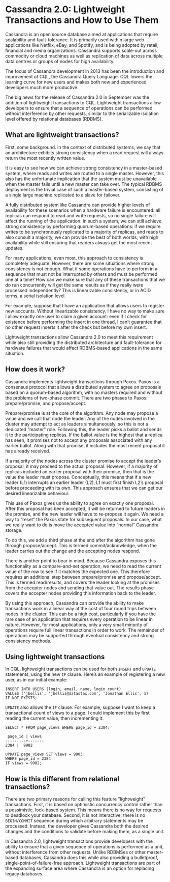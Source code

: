 Cassandra 2.0: Lightweight Transactions and How to Use Them
===========================================================

Cassandra is an open source database aimed at applications that require scalability and fault-tolerance. It is primarily used within large web applications like Netflix, eBay, and Spotify, and is being adopted by retail, financial and media organizations. Cassandra supports scale-out across commodity or cloud machines as well as replication of data across multiple data centres or groups of nodes for high availability.

The focus of Cassandra development in 2013 has been the introduction and improvement of CQL, the Cassandra Query Language.  CQL lowers the learning curve for new users and makes both new and experienced developers much more productive.

The big news for the release of Cassandra 2.0 in September was the addition of lightweight transactions to CQL.  Lightweight transactions allow developers to ensure that a sequence of operations can be performed without interference by other requests, similar to the serializable isolation level offered by relational databases (RDBMS).

What are lightweight transactions?
----------------------------------

First, some background.  In the context of distributed systems, we say that an architecture exhibits strong consistency when a read request will always return the most recently written value.

It is easy to see how we can achieve strong consistency in a master-based system, where reads and writes are routed to a single master. However, this also has the unfortunate implication that the system must be unavailable when the master fails until a new master can take over.  The typical RDBMS deployment is the trivial case of such a master-based system, consisting of a single large machine replicated to a slave for failover.

A fully distributed system like Cassandra can provide higher levels of availability for these scenarios when a hardware failure is encountered: all replicas can respond to read and write requests, so no single failure will affect the running of the application. In such a system, we can still achieve strong consistency by performing quorum-based operations: if we require writes to be synchronously replicated to a majority of replicas, and reads to also consult a majority, we can provide the best of both worlds, with high availability while still ensuring that readers always get the most recent updates. 

For many applications, even most, this approach to consistency is completely adequate. However, there are some situations where strong consistency is not enough. What if some operations have to perform in a sequence that must not be interrupted by others and must be performed one at a time? How can we make sure that any of these transactions that we do run concurrently will get the same results as if they really were processed independently? This is linearizable consistency, or in ACID terms, a serial isolation level.

For example, suppose that I have an application that allows users to register new accounts. Without linearizable consistency, I have no way to make sure I allow exactly one user to claim a given account: even if I check for existence before performing the insert in one thread, I can’t guarantee that no other request inserts it after the check but before my own insert.

Lightweight transactions allow Cassandra 2.0 to meet this requirement while also still providing the distributed architecture and fault-tolerance for hardware failures that would affect RDBMS-based applications in the same situation. 

How does it work?
-----------------

Cassandra implements lightweight transactions through Paxos. Paxos is a consensus protocol that allows a distributed system to agree on proposals based on a quorum-based algorithm, with no masters required and without the problems of two-phase commit. There are two phases to Paxos: prepare/promise, and propose/accept. 

Prepare/promise is at the core of the algorithm. Any node may propose a value and we call that node the leader. Any of the nodes involved in the cluster may attempt to act as leaders simultaneously, so this is not a dedicated “master” role. Following this, the leader picks a ballot and sends it to the participating replicas. If the ballot value is the highest that a replica has seen, it promises not to accept any proposals associated with any earlier ballot. Along with that promise, it includes the most recent proposal it has already received.

If a majority of the nodes across the cluster promise to accept the leader’s proposal, it may proceed to the actual proposal. However, if a majority of replicas included an earlier proposal with their promise, then that is the value the leader must propose. Conceptually, this means that if a new leader (L1) interrupts an earlier leader (L2), L1 must first finish L2’s proposal before proceeding with its own. This approach ensures that we can get our desired linearizable behaviour.

This use of Paxos gives us the ability to agree on exactly one proposal. After this proposal has been accepted, it will be returned to future leaders in the promise, and the new leader will have to re-propose it again. We need a way to “reset” the Paxos state for subsequent proposals. In our case, what we really want to do is move the accepted value into “normal” Cassandra storage. 

To do this, we add a third phase at the end after the algorithm has gone through propose/accept. This is termed commit/acknowledge, when the leader carries out the change and the accepting nodes respond.

There is another point to bear in mind. Because Cassandra exposes this functionality as a compare-and-set operation, we need to read the current value of the row to see if it matches the expected one. This therefore requires an additional step between prepare/promise and propose/accept. This is termed read/results, and covers the leader looking at the promises from the accepter nodes and sending that value out. The results phase covers the accepter nodes providing this information back to the leader.

By using this approach, Cassandra can provide the ability to make transactions work in a linear way at the cost of four round trips between nodes in the cluster. This can be a high cost, particularly if you have the rare case of an application that requires every operation to be linear in nature. However, for most applications, only a very small minority of operations require full linear transactions in order to work. The remainder of operations may be supported through eventual consistency and strong consistency methods.

Using lightweight transactions
------------------------------

In CQL, lightweight transactions can be used for both ``INSERT`` and ``UPDATE`` statements, using the new ``IF`` clause. Here’s an example of registering a new user, as in our initial example:

    INSERT INTO USERS (login, email, name, login_count)
    VALUES ('jbellis', 'jbellis@datastax.com', 'Jonathan Ellis', 1)
    IF NOT EXISTS;

``UPDATE`` also allows the ``IF`` clause.  For example, suppose I want to keep a transactional count of views to a page.  I could implement this by first reading the current value, then incrementing it:

    SELECT * FROM page_views WHERE page_id = 2384;

     page_id | views
    ---------+-------
	2384 |  9902

    UPDATE page_views SET views = 9903
    WHERE page_id = 2384
    IF views = 9902;

How is this different from relational transactions?
---------------------------------------------------

There are two primary reasons for calling this feature "lightweight" transactions.  First, it is based on optimistic concurrency control rather than a pessimistic, lock-based system.  This means there is no way for requests to deadlock your database.  Second, it is not interactive; there is no ``BEGIN/COMMIT`` sequence during which arbitrary statements may be processed.  Instead, the developer gives Cassandra both the desired changes and the conditions to validate before making them, as a single unit.

In Cassandra 2.0, lightweight transactions provide developers with the ability to ensure that a given sequence of operations is performed as a unit, without interference from other requests. Unlike RDBMSes or other master-based databases, Cassandra does this while also providing a bulletproof, single-point-of-failure-free approach.  Lightweight transactions are part of the expanding surface area where Cassandra is an option for replacing legacy databases.
